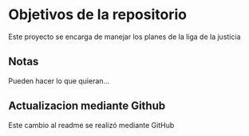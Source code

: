 # Objetivos de la repositorio

Este proyecto se encarga de manejar los planes de la liga de la justicia


## Notas
Pueden hacer lo que quieran...

## Actualizacion mediante Github
Este cambio al readme se realizó mediante GitHub
